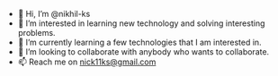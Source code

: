 - 👋 Hi, I’m @nikhil-ks
- 👀 I’m interested in learning new technology and solving interesting problems.
- 🌱 I’m currently learning a few technologies that I am interested in.
- 💞️ I’m looking to collaborate with anybody who wants to collaborate.
- 📫 Reach me on nick11ks@gmail.com

<!---
nikhil-ks/nikhil-ks is a ✨ special ✨ repository because its `README.md` (this file) appears on your GitHub profile.
You can click the Preview link to take a look at your changes.
--->
